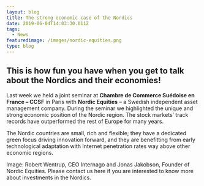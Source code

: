 ```yaml
---
layout: blog
title: The strong economic case of the Nordics
date: 2019-06-04T14:03:30.011Z
tags:
  - News
featuredimage: /images/nordic-equities.png
type: blog
---
```

## This is how fun you have when you get to talk about the Nordics and their economies!


Last week we held a joint seminar at **Chambre de Commerce Suédoise en France – CCSF** in Paris with **Nordic Equities** – a Swedish independent asset management company. During the seminar we highlighted the unique and strong economic position of the Nordic region. The stock markets’ track records have outperformed the rest of Europe for many years. 

The Nordic countries are small, rich and flexible; they have a dedicated green focus driving innovation forward, and they are benefitting from early technological adaptation with Internet penetration rates way above other economic regions.

Image: Robert Wentrup, CEO Internago and Jonas Jakobson, Founder of Nordic Equities.  Please contact us here if you are interested to know more about investments in the Nordics. 
